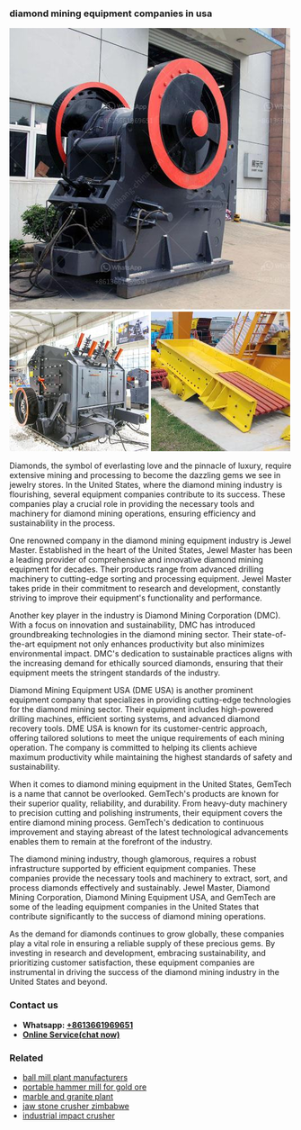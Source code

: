 <h3>diamond mining equipment companies in usa</h3><img src='1708309450.jpg' alt=''><p>Diamonds, the symbol of everlasting love and the pinnacle of luxury, require extensive mining and processing to become the dazzling gems we see in jewelry stores. In the United States, where the diamond mining industry is flourishing, several equipment companies contribute to its success. These companies play a crucial role in providing the necessary tools and machinery for diamond mining operations, ensuring efficiency and sustainability in the process.</p><p>One renowned company in the diamond mining equipment industry is Jewel Master. Established in the heart of the United States, Jewel Master has been a leading provider of comprehensive and innovative diamond mining equipment for decades. Their products range from advanced drilling machinery to cutting-edge sorting and processing equipment. Jewel Master takes pride in their commitment to research and development, constantly striving to improve their equipment's functionality and performance.</p><p>Another key player in the industry is Diamond Mining Corporation (DMC). With a focus on innovation and sustainability, DMC has introduced groundbreaking technologies in the diamond mining sector. Their state-of-the-art equipment not only enhances productivity but also minimizes environmental impact. DMC's dedication to sustainable practices aligns with the increasing demand for ethically sourced diamonds, ensuring that their equipment meets the stringent standards of the industry.</p><p>Diamond Mining Equipment USA (DME USA) is another prominent equipment company that specializes in providing cutting-edge technologies for the diamond mining sector. Their equipment includes high-powered drilling machines, efficient sorting systems, and advanced diamond recovery tools. DME USA is known for its customer-centric approach, offering tailored solutions to meet the unique requirements of each mining operation. The company is committed to helping its clients achieve maximum productivity while maintaining the highest standards of safety and sustainability.</p><p>When it comes to diamond mining equipment in the United States, GemTech is a name that cannot be overlooked. GemTech's products are known for their superior quality, reliability, and durability. From heavy-duty machinery to precision cutting and polishing instruments, their equipment covers the entire diamond mining process. GemTech's dedication to continuous improvement and staying abreast of the latest technological advancements enables them to remain at the forefront of the industry.</p><p>The diamond mining industry, though glamorous, requires a robust infrastructure supported by efficient equipment companies. These companies provide the necessary tools and machinery to extract, sort, and process diamonds effectively and sustainably. Jewel Master, Diamond Mining Corporation, Diamond Mining Equipment USA, and GemTech are some of the leading equipment companies in the United States that contribute significantly to the success of diamond mining operations.</p><p>As the demand for diamonds continues to grow globally, these companies play a vital role in ensuring a reliable supply of these precious gems. By investing in research and development, embracing sustainability, and prioritizing customer satisfaction, these equipment companies are instrumental in driving the success of the diamond mining industry in the United States and beyond.</p><h3>Contact us</h3><ul><li><strong>Whatsapp:&nbsp;<a href="https://wa.me/8613661969651">+8613661969651</a></strong></li><li><a href="https://swt.shibang-china.com/?git&amp;zhl&amp;diamond mining equipment companies in usa"><strong>Online Service(chat now)</strong></a></li></ul><h3>Related</h3><ul><li><a href='ball mill plant manufacturers.md'>ball mill plant manufacturers</a></li><li><a href='portable hammer mill for gold ore.md'>portable hammer mill for gold ore</a></li><li><a href='marble and granite plant.md'>marble and granite plant</a></li><li><a href='jaw stone crusher zimbabwe.md'>jaw stone crusher zimbabwe</a></li><li><a href='industrial impact crusher.md'>industrial impact crusher</a></li></ul>